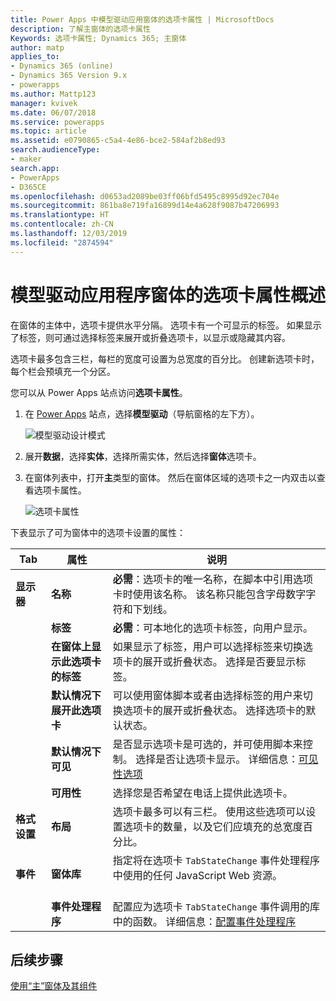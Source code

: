 ```yaml
---
title: Power Apps 中模型驱动应用窗体的选项卡属性 | MicrosoftDocs
description: 了解主窗体的选项卡属性
Keywords: 选项卡属性; Dynamics 365; 主窗体
author: matp
applies_to:
- Dynamics 365 (online)
- Dynamics 365 Version 9.x
- powerapps
ms.author: Mattp123
manager: kvivek
ms.date: 06/07/2018
ms.service: powerapps
ms.topic: article
ms.assetid: e0790865-c5a4-4e86-bce2-584af2b8ed93
search.audienceType:
- maker
search.app:
- PowerApps
- D365CE
ms.openlocfilehash: d0653ad2089be03ff06bfd5495c8995d92ec704e
ms.sourcegitcommit: 861ba8e719fa16899d14e4a628f9087b47206993
ms.translationtype: HT
ms.contentlocale: zh-CN
ms.lasthandoff: 12/03/2019
ms.locfileid: "2874594"
---
```

# <a name="tab-properties-for-model-driven-app-forms-overview"></a>模型驱动应用程序窗体的选项卡属性概述

 在窗体的主体中，选项卡提供水平分隔。 选项卡有一个可显示的标签。 如果显示了标签，则可通过选择标签来展开或折叠选项卡，以显示或隐藏其内容。  
  
 选项卡最多包含三栏，每栏的宽度可设置为总宽度的百分比。 创建新选项卡时，每个栏会预填充一个分区。  

您可以从 Power Apps 站点访问**选项卡属性**。 
1.  在 [Power Apps](https://make.powerapps.com/?utm_source=padocs&utm_medium=linkinadoc&utm_campaign=referralsfromdoc) 站点，选择**模型驱动**（导航窗格的左下方）。  

     ![模型驱动设计模式](media/model-driven-switch.png)

2.  展开**数据**，选择**实体**，选择所需实体，然后选择**窗体**选项卡。  

3.  在窗体列表中，打开**主**类型的窗体。 然后在窗体区域的选项卡之一内双击以查看选项卡属性。

    ![选项卡属性](media/tab-properties.png)
  
 下表显示了可为窗体中的选项卡设置的属性：
  
|Tab|属性|说明|  
|---------|--------------|-----------------|  
|**显示器**|**名称**|**必需**：选项卡的唯一名称，在脚本中引用选项卡时使用该名称。 该名称只能包含字母数字字符和下划线。|  
||**标签**|**必需**：可本地化的选项卡标签，向用户显示。|  
||**在窗体上显示此选项卡的标签**|如果显示了标签，用户可以选择标签来切换选项卡的展开或折叠状态。 选择是否要显示标签。|  
||**默认情况下展开此选项卡**|可以使用窗体脚本或者由选择标签的用户来切换选项卡的展开或折叠状态。 选择选项卡的默认状态。|  
||**默认情况下可见**|是否显示选项卡是可选的，并可使用脚本来控制。 选择是否让选项卡显示。 详细信息：[可见性选项](visibility-options-legacy.md)|  
||**可用性**|选择您是否希望在电话上提供此选项卡。|  
|**格式设置**|**布局**|选项卡最多可以有三栏。 使用这些选项可以设置选项卡的数量，以及它们应填充的总宽度百分比。|  
|**事件**|**窗体库**|指定将在选项卡 `TabStateChange` 事件处理程序中使用的任何 JavaScript Web 资源。<br /><br />|  
||**事件处理程序**|配置应为选项卡 `TabStateChange` 事件调用的库中的函数。 详细信息：[配置事件处理程序](configure-event-handlers-legacy.md)|  
  
## <a name="next-steps"></a>后续步骤

[使用“主”窗体及其组件](use-main-form-and-components.md)
